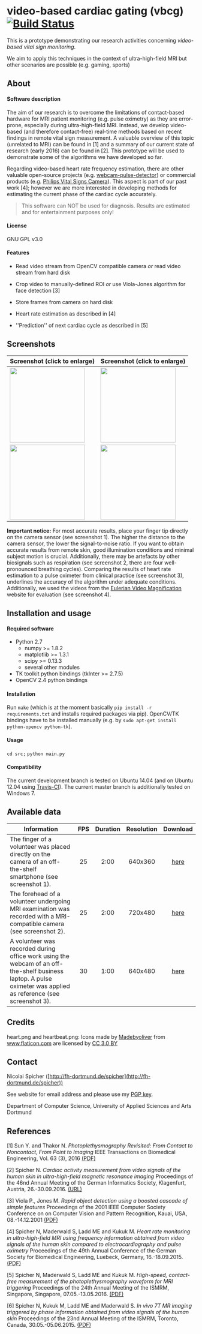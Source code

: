 # video-based cardiac gating (vbcg) [![Build Status](https://travis-ci.org/nspi/vbcg.svg?branch=master)](https://travis-ci.org/nspi/vbcg)

This is a prototype demonstrating our research activities concerning *video-based vital sign monitoring*. 

We aim to apply this techniques in the context of ultra-high-field MRI but other scenarios are possible (e.g. gaming, sports)

## About

#### Software description

The aim of our research is to overcome the limitations of contact-based hardware for MRI patient monitoring (e.g. pulse oximetry) as they are error-prone, especially during ultra-high-field MRI. Instead, we develop video-based (and therefore contact-free) real-time methods based on recent findings in remote vital sign measurement. A valuable overview of this topic (unrelated to MRI) can be found in [1] and a summary of our current state of research (early 2016) can be found in [2]. This prototype will be used to demonstrate some of the algorithms we have developed so far.

Regarding video-based heart rate frequency estimation, there are other valuable open-source projects (e.g. [webcam-pulse-detector](https://github.com/thearn/webcam-pulse-detector)) or commercial products (e.g. [Philips Vital Signs Camera](http://www.ip.philips.com/licensing/program/115)). This aspect is part of our past work [4]; however we are more interested in developing methods for estimating the current phase of the cardiac cycle accurately.

> This software can NOT be used for diagnosis. Results are estimated and for entertainment purposes only!

#### License

GNU GPL v3.0

#### Features

- Read video stream from OpenCV compatible camera *or* read video stream from hard disk

- Crop video to manually-defined ROI *or* use Viola-Jones algorithm for face detection [3]

- Store frames from camera on hard disk

- Heart rate estimation as described in [4] 

- ''Prediction'' of next cardiac cycle as described in [5]

## Screenshots
| Screenshot (click to enlarge) | Screenshot (click to enlarge) |
| ------------- |-------------| 
| <a href="http://www.fh-dortmund.de/spicher/screenshot_1.png"> <img src="http://www.fh-dortmund.de/spicher/screenshot_1.png" width="200"></a>     | <a href="http://www.fh-dortmund.de/spicher/screenshot_2.png"> <img src="http://www.fh-dortmund.de/spicher/screenshot_2.png" width="200"></a> | 
| <a href="https://fh-dortmund.sciebo.de/index.php/s/kc4xA39mpfN2c8f"> <img src="http://www.fh-dortmund.de/spicher/screenshot_3.png" width="200"></a> | <a href="http://www.fh-dortmund.de/spicher/screenshot_4.png"> <img src="http://www.fh-dortmund.de/spicher/screenshot_4.png" width="200"></a> |

**Important notice:** For most accurate results, place your finger tip directly on the camera sensor (see screenshot 1). The higher the distance to the camera sensor, the lower the signal-to-noise ratio. If you want to obtain accurate results from remote skin, good illumination conditions and minimal subject motion is crucial. Additionally, there may be artefacts by other biosignals such as respiration (see screenshot 2, there are four well-pronounced breathing cycles). Comparing the results of heart rate estimation to a pulse oximeter from clinical practice (see screenshot 3), underlines the accuracy of the algorithm under adequate conditions. Additionally, we used the videos from the [Eulerian Video Magnification](http://people.csail.mit.edu/mrub/evm/) website for evaluation (see screenshot 4).

## Installation and usage

#### Required software

- Python 2.7
  - numpy >= 1.8.2
  - matplotlib >= 1.3.1
  - scipy >= 0.13.3
  - several other modules
- TK toolkit python bindings (tkInter >= 2.7.5)
- OpenCV 2.4 python bindings

#### Installation

Run `make` (which is at the moment basically `pip install -r requirements.txt`  and installs required packages via pip).
OpenCV/TK bindings have to be installed manually (e.g. by `sudo apt-get install python-opencv python-tk`).

#### Usage

`cd src;` `python main.py`

#### Compatibility

The current development branch is tested on Ubuntu 14.04 (and on Ubuntu 12.04 using [Travis-CI](https://travis-ci.org/nspi/vbcg)). The current master branch is additionally tested on Windows 7. 

## Available data
| Information   								  | FPS | Duration | Resolution | Download 	    |
|---------------------------------------------------------------------------------|:---:|:--------:|:-------:|:-------:|
| The finger of a volunteer was placed directly on the camera of an off-the-shelf smartphone (see screenshot 1). | 25 | 2:00 | 640x360 |  [here](https://fh-dortmund.sciebo.de/index.php/s/HtU70L5jz73wOJd/download)    |
| The forehead of a volunteer undergoing MRI examination was recorded with a MRI-compatible camera (see screenshot 2).| 25 | 2:00 | 720x480 | [here](https://fh-dortmund.sciebo.de/index.php/s/nuQtY1f8x31FYqc/download)    |
| A volunteer was recorded during office work using the webcam of an off-the-shelf business laptop. A pulse oximeter was applied as reference (see screenshot 3). | 30 | 1:00 | 640x480 | [here](https://fh-dortmund.sciebo.de/index.php/s/Q3pmdOvhDInk5oi/download)    |

## Credits
heart.png and heartbeat.png: Icons made by <a href="http://www.flaticon.com/authors/madebyoliver" title="Madebyoliver">Madebyoliver</a> from <a href="http://www.flaticon.com" title="Flaticon">www.flaticon.com</a> are licensed by <a href="http://creativecommons.org/licenses/by/3.0/" title="Creative Commons BY 3.0" target="_blank">CC 3.0 BY</a>

## Contact
Nicolai Spicher ([http://fh-dortmund.de/spicher](http://fh-dortmund.de/spicher))

See website for email address and please use my [PGP key](http://www.fh-dortmund.de/spicher/pgp_pub.asc).

Department of Computer Science, University of Applied Sciences and Arts Dortmund

## References
[1] Sun Y. and Thakor N. *Photoplethysmography Revisited: From Contact
to Noncontact, From Point to Imaging* IEEE Transactions on Biomedical
Engineering, Vol. 63 (3), 2016 [(PDF)](https://www.researchgate.net/profile/Yu_Sun27/publication/282047098_Photoplethysmography_Revisited_From_Contact_to_Noncontact_From_Point_to_Imaging/links/5603f85608aefaf89ef9d0dc.pdf)

[2] Spicher N. *Cardiac activity measurement from video signals of the
human skin in ultra-high-field magnetic resonance imaging* Proceedings
of the 46nd Annual Meeting of the German Informatics Society,
Klagenfurt, Austria, 26.-30.09.2016. [(URL)](http://www.informatik2016.de/1227.html)

[3] Viola P., Jones M. *Rapid object detection using a boosted cascade
of simple features* Proceedings of the 2001 IEEE Computer Society 
Conference on on Computer Vision and Pattern Recognition, Kauai, USA, 
08.-14.12.2001 [(PDF)](https://www.cs.cmu.edu/~efros/courses/LBMV07/Papers/viola-cvpr-01.pdf)

[4] Spicher N, Maderwald S, Ladd ME and Kukuk M. *Heart rate monitoring
in ultra-high-field MRI using frequency information obtained from video
signals of the human skin compared to electrocardiography and pulse
oximetry* Proceedings of the 49th Annual Conference of the German
Society for Biomedical Engineering, Luebeck, Germany, 16.-18.09.2015. [(PDF)](http://www.degruyter.com/view/j/cdbme.2015.1.issue-1/cdbme-2015-0018/cdbme-2015-0018.pdf)

[5] Spicher N, Maderwald S, Ladd ME and Kukuk M. *High-speed, contact-
free measurement of the photoplethysmography waveform for MRI triggering*
Proceedings of the 24th Annual Meeting of the ISMRM, Singapore, Singapore,
07.05.-13.05.2016. [(PDF)](http://www.fh-dortmund.de/spicher/1861.pdf)

[6] Spicher N, Kukuk M, Ladd ME and Maderwald S. *In vivo 7T MR imaging
triggered by phase information obtained from video signals of the human
skin* Proceedings of the 23nd Annual Meeting of the ISMRM, Toronto,
Canada, 30.05.-05.06.2015. [(PDF)](http://www.fh-dortmund.de/spicher/2548.pdf)
